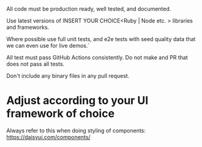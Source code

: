 All code must be production ready, well tested, and documented.

Use latest versions of INSERT YOUR CHOICE<Ruby | Node etc. > libraries and frameworks.

Where possible use full unit tests, and e2e tests with seed quality data that we can even use for live demos.`

All test must pass GitHub Actions consistently. Do not make and PR that does not pass all tests.

Don't include any binary files in any pull request.

# Adjust according to your UI framework of choice
Always refer to this when doing styling of components: https://daisyui.com/components/
